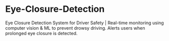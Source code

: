 # Eye-Closure-Detection
Eye Closure Detection System for Driver Safety | Real-time monitoring using computer vision &amp; ML to prevent drowsy driving. Alerts users when prolonged eye closure is detected.

